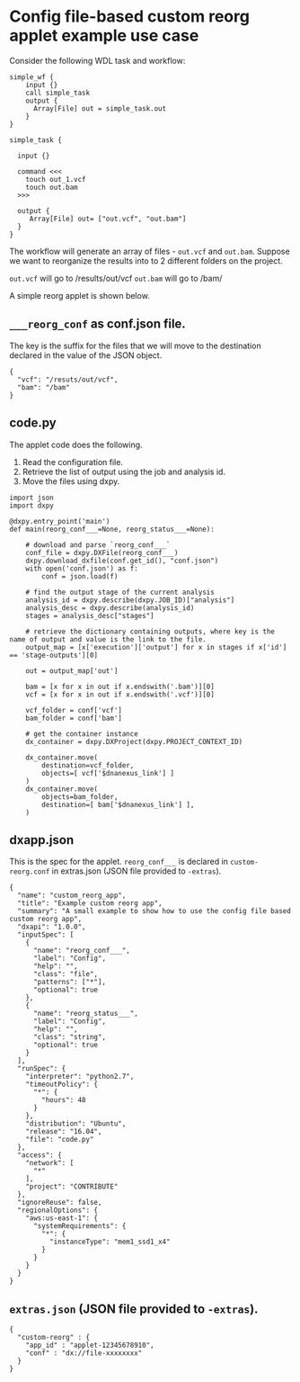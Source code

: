 

# Config file-based custom reorg applet example use case


Consider the following WDL task and workflow:

```
simple_wf {
    input {}
    call simple_task
    output {
      Array[File] out = simple_task.out
    }
}

simple_task {

  input {}

  command <<<
    touch out_1.vcf
    touch out.bam
  >>>

  output {
     Array[File] out= ["out.vcf", "out.bam"]
  }
}
```

The workflow will generate an array of files - `out.vcf` and `out.bam`.
Suppose we want to reorganize the results into to 2 different folders on the project.

`out.vcf` will go to /results/out/vcf
`out.bam` will go to /bam/

A simple reorg applet is shown below.

## `___reorg_conf` as conf.json file.

The key is the suffix for the files that we will move to the destination declared in the value of the JSON object.

```
{
  "vcf": "/resuts/out/vcf",
  "bam": "/bam"
}

```

## code.py

The applet code does the following.

1) Read the configuration file.
2) Retrieve the list of output using the job and analysis id.
3) Move the files using dxpy.

```
import json
import dxpy

@dxpy.entry_point('main')
def main(reorg_conf___=None, reorg_status___=None):

    # download and parse `reorg_conf___`
    conf_file = dxpy.DXFile(reorg_conf___)
    dxpy.download_dxfile(conf.get_id(), "conf.json")
    with open('conf.json') as f:
        conf = json.load(f)

    # find the output stage of the current analysis
    analysis_id = dxpy.describe(dxpy.JOB_ID)["analysis"]
    analysis_desc = dxpy.describe(analysis_id)
    stages = analysis_desc["stages"]

    # retrieve the dictionary containing outputs, where key is the name of output and value is the link to the file.
    output_map = [x['execution']['output'] for x in stages if x['id'] == 'stage-outputs'][0]

    out = output_map['out']

    bam = [x for x in out if x.endswith('.bam')][0]
    vcf = [x for x in out if x.endswith('.vcf')][0]

    vcf_folder = conf['vcf']
    bam_folder = conf['bam']

    # get the container instance
    dx_container = dxpy.DXProject(dxpy.PROJECT_CONTEXT_ID)

    dx_container.move(
        destination=vcf_folder,
        objects=[ vcf['$dnanexus_link'] ]
    )
    dx_container.move(
        objects=bam_folder,
        destination=[ bam['$dnanexus_link'] ],
    )

```

## dxapp.json

This is the spec for the applet.
`reorg_conf___` is declared in `custom-reorg.conf` in extras.json (JSON file provided to `-extras`).

```
{
  "name": "custom_reorg_app",
  "title": "Example custom reorg app",
  "summary": "A small example to show how to use the config file based custom reorg app",
  "dxapi": "1.0.0",
  "inputSpec": [
    {
      "name": "reorg_conf___",
      "label": "Config",
      "help": "",
      "class": "file",
      "patterns": ["*"],
      "optional": true
    },
    {
      "name": "reorg_status___",
      "label": "Config",
      "help": "",
      "class": "string",
      "optional": true
    }
  ],
  "runSpec": {
    "interpreter": "python2.7",
    "timeoutPolicy": {
      "*": {
        "hours": 48
      }
    },
    "distribution": "Ubuntu",
    "release": "16.04",
    "file": "code.py"
  },
  "access": {
    "network": [
      "*"
    ],
    "project": "CONTRIBUTE"
  },
  "ignoreReuse": false,
  "regionalOptions": {
    "aws:us-east-1": {
      "systemRequirements": {
        "*": {
          "instanceType": "mem1_ssd1_x4"
        }
      }
    }
  }
}
```

## `extras.json` (JSON file provided to `-extras`).

```
{
  "custom-reorg" : {
    "app_id" : "applet-12345678910",
    "conf" : "dx://file-xxxxxxxx"
  }
}

```
